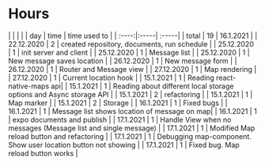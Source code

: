 # Hours
| | | | 
| day | time | time used to   |
| :----:|:-----| :-----|
| total   | 19   | 16.1.2021 | 
| 22.12.2020 | 2 | created repository, documents, run schedule |
| 25.12.2020 | 1 | init server and client | 
| 25.12.2020 | 1 | Message list |
| 25.12.2020 | 1 | New message saves location |
| 26.12.2020 | 1 | New message form |
| 26.12.2020 | 1 | Router and Message view |
| 27.12.2020 | 1 | Map rendering |
| 27.12.2020 | 1 | Current location hook |
| 15.1.2021 | 1 | Reading react-native-maps api| 
| 15.1.2021 | 1 | Reading about different local storage options and Async storage API | 
| 15.1.2021 | 2 | refactoring | 
| 15.1.2021 | 1 | Map marker | 
| 15.1.2021 | 2 | Storage | 
| 16.1.2021 | 1 | Fixed bugs | 
| 16.1.2021 | 1 | Message list shows location of message on map| 
| 16.1.2021 | 1 | expo documents and publish | 
| 17.1.2021 | 1 | Handle View when no messages (Message list and single message) | 
| 17.1.2021 | 1 | Modified Map reload button and refactoring |
| 17.1.2021 | 1 | Debugging map-component. Show user location button not showing | 
| 17.1.2021 | 1 | Fixed bug. Map reload button works | 
